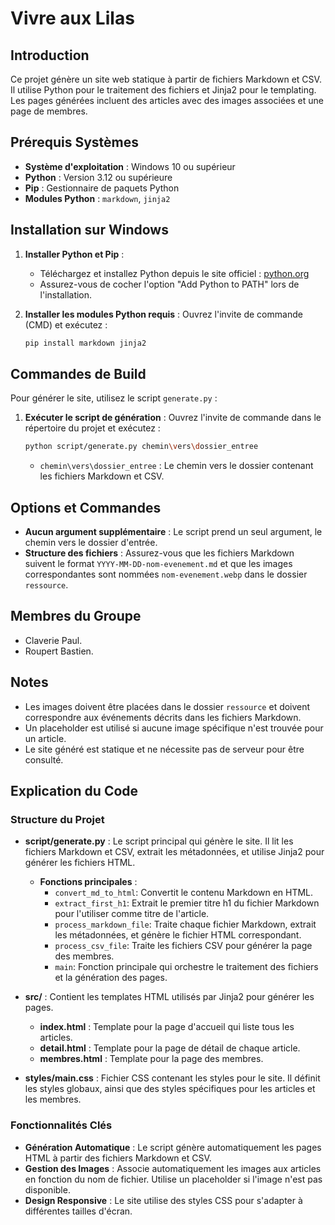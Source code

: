 # Vivre aux Lilas

## Introduction

Ce projet génère un site web statique à partir de fichiers Markdown et CSV. Il utilise Python pour le traitement des fichiers et Jinja2 pour le templating. Les pages générées incluent des articles avec des images associées et une page de membres.

## Prérequis Systèmes

- **Système d'exploitation** : Windows 10 ou supérieur
- **Python** : Version 3.12 ou supérieure
- **Pip** : Gestionnaire de paquets Python
- **Modules Python** : `markdown`, `jinja2`

## Installation sur Windows

1. **Installer Python et Pip** :

   - Téléchargez et installez Python depuis le site officiel : [python.org](https://www.python.org/downloads/)
   - Assurez-vous de cocher l'option "Add Python to PATH" lors de l'installation.

2. **Installer les modules Python requis** :
   Ouvrez l'invite de commande (CMD) et exécutez :
   ```bash
   pip install markdown jinja2
   ```

## Commandes de Build

Pour générer le site, utilisez le script `generate.py` :

1. **Exécuter le script de génération** :
   Ouvrez l'invite de commande dans le répertoire du projet et exécutez :

   ```bash
   python script/generate.py chemin\vers\dossier_entree
   ```

   - `chemin\vers\dossier_entree` : Le chemin vers le dossier contenant les fichiers Markdown et CSV.

## Options et Commandes

- **Aucun argument supplémentaire** : Le script prend un seul argument, le chemin vers le dossier d'entrée.
- **Structure des fichiers** : Assurez-vous que les fichiers Markdown suivent le format `YYYY-MM-DD-nom-evenement.md` et que les images correspondantes sont nommées `nom-evenement.webp` dans le dossier `ressource`.

## Membres du Groupe

- Claverie Paul.
- Roupert Bastien.

## Notes

- Les images doivent être placées dans le dossier `ressource` et doivent correspondre aux événements décrits dans les fichiers Markdown.
- Un placeholder est utilisé si aucune image spécifique n'est trouvée pour un article.
- Le site généré est statique et ne nécessite pas de serveur pour être consulté.

## Explication du Code

### Structure du Projet

- **script/generate.py** : Le script principal qui génère le site. Il lit les fichiers Markdown et CSV, extrait les métadonnées, et utilise Jinja2 pour générer les fichiers HTML.

  - **Fonctions principales** :
    - `convert_md_to_html`: Convertit le contenu Markdown en HTML.
    - `extract_first_h1`: Extrait le premier titre h1 du fichier Markdown pour l'utiliser comme titre de l'article.
    - `process_markdown_file`: Traite chaque fichier Markdown, extrait les métadonnées, et génère le fichier HTML correspondant.
    - `process_csv_file`: Traite les fichiers CSV pour générer la page des membres.
    - `main`: Fonction principale qui orchestre le traitement des fichiers et la génération des pages.

- **src/** : Contient les templates HTML utilisés par Jinja2 pour générer les pages.

  - **index.html** : Template pour la page d'accueil qui liste tous les articles.
  - **detail.html** : Template pour la page de détail de chaque article.
  - **membres.html** : Template pour la page des membres.

- **styles/main.css** : Fichier CSS contenant les styles pour le site. Il définit les styles globaux, ainsi que des styles spécifiques pour les articles et les membres.

### Fonctionnalités Clés

- **Génération Automatique** : Le script génère automatiquement les pages HTML à partir des fichiers Markdown et CSV.
- **Gestion des Images** : Associe automatiquement les images aux articles en fonction du nom de fichier. Utilise un placeholder si l'image n'est pas disponible.
- **Design Responsive** : Le site utilise des styles CSS pour s'adapter à différentes tailles d'écran.
